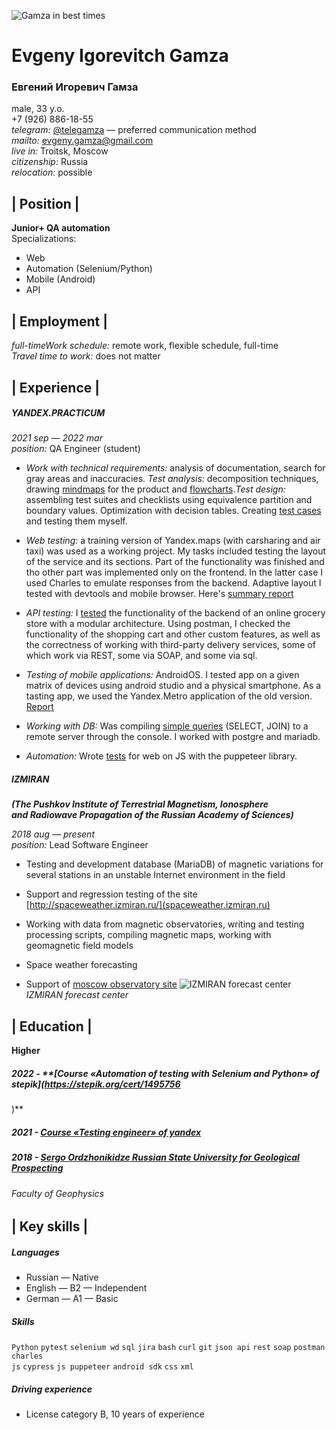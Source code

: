 
![Gamza in best times](https://sun9-5.userapi.com/impf/G1TKfG2Zne-cQvGc-rs4SBYOd8UsPuNVD9cPOg/HCaQDNgiZE8.jpg?size=1280x848&quality=96&sign=c18e74ac253ba946b9f120ad6940def3&type=album)

# **Evgeny Igorevitch Gamza**
### **Евгений Игоревич Гамза**
male, 33 y.o.  
+7 (926) 886-18-55  
*telegram:* [@telegamza](https://t.me/telegamza) — preferred communication method  
*mailto:* [evgeny.gamza@gmail.com](mailto:evgeny.gamza@gmail.com)  
*live in:* Troitsk, Moscow  
*citizenship:* Russia  
*relocation:* possible  



## | Position |
 **Junior+ QA automation**  
Specializations:
- Web
- Automation (Selenium/Python)
- Mobile (Android)
- API



## | Employment | 
*full-timeWork schedule:* remote work, flexible schedule, full-time  
*Travel time to work:* does not matter



## | Experience |  
##### **YANDEX.PRACTICUM**
*2021 sep — 2022 mar*  
*position:* QA Engineer (student)
- *Work with technical requirements:* analysis of documentation, search for gray areas and inaccuracies. *Test analysis:* decomposition techniques, drawing [mindmaps](https://drive.google.com/file/d/13kwm2PoHyElWTlQVg6hBp9nPXu2wscqk/view?usp=sharing) for the product and [flowcharts](https://drive.google.com/file/d/1UQfErO6hzyhTBvK14XIQErt4Oq4lrln-/view?usp=sharing).*Test design:* assembling test suites and checklists using equivalence partition and boundary values. Optimization with decision tables. Creating [test cases](https://docs.google.com/spreadsheets/d/1y0ed710dZwNndcMtHTV1c8blYFlotOwzLKXHmIkcmFc/edit#gid=1058266973) and testing them myself.

- *Web testing:* a training version of Yandex.maps (with carsharing and air taxi) was used as a working project. My tasks included testing the layout of the service and its sections. Part of the functionality was finished and tho other part  was implemented only on the frontend. In the latter case I used Charles to emulate responses from the backend. Adaptive layout I tested with devtools and mobile browser. Here's [summary report](https://docs.google.com/spreadsheets/d/1AaOP7C4pVljzFBiFbbYMbq8CUknph05CCGWhQMVEKDA/edit#gid=899462569)

- *API testing:* I [tested](https://docs.google.com/spreadsheets/d/1ISPm9M4ARzqNcQArqCSRPzxUNS1eWZd8wq9VkaSwbjM/edit#gid=2006427015) the functionality of the backend of an online grocery store with a modular architecture. Using postman, I checked the functionality of the shopping cart and other custom features, as well as the correctness of working with third-party delivery services, some of which work via REST, some via SOAP, and some via sql.

- *Testing of mobile applications:* AndroidOS. I tested app on a given matrix of devices using android studio and a physical smartphone. As a tasting app, we used the Yandex.Metro application of the old version. [Report](https://docs.google.com/spreadsheets/d/1ISPm9M4ARzqNcQArqCSRPzxUNS1eWZd8wq9VkaSwbjM/edit#gid=857523888)

- *Working with DB:* Was compiling [simple queries](https://docs.google.com/document/d/1mlVwpGQUREIwg53ZmgDTgvU8gFpoeSrrvATF3oDJ2S8/edit) (SELECT, JOIN) to a remote server through the console. I worked with postgre and mariadb.

- *Automation:* Wrote [tests](https://drive.google.com/file/d/1a1DyOqGMLZv0m-7DBhLo59oA5SY6GTjb/view?usp=sharing) for web on JS with the puppeteer library.


 ##### **IZMIRAN**
**_(The Pushkov Institute of Terrestrial Magnetism, Ionosphere  
and Radiowave Propagation of the Russian Academy of Sciences)_**

 *2018 aug — present*  
*position:* Lead Software Engineer
- Testing and development database (MariaDB) of magnetic variations for several stations in an unstable Internet environment in the field

- Support and regression testing of the site [http://spaceweather.izmiran.ru/](spaceweather.izmiran.ru)

- Working with data from magnetic observatories, writing and testing processing scripts, compiling magnetic maps, working with geomagnetic field models

- Space weather forecasting

- Support of [moscow observatory site](http://serv.izmiran.ru/)
![IZMIRAN forecast center](https://sun9-85.userapi.com/impf/E7zwIgT59zmLgTe-IQe1WEn2ZRzjvpDBijkl5w/V-mUlHJx2W0.jpg?size=1600x1200&quality=96&sign=94580b38ced443ed7bbec1d3234dadfa&type=album) *IZMIRAN forecast center*



## | Education |
 **Higher**
##### 2022 - **[Course «Automation of testing with Selenium and Python» of stepik](https://stepik.org/cert/1495756
)**
##### 2021 - **[Course «Testing engineer» of yandex](https://disk.yandex.ru/i/29oF4-W8fe666A)**
##### 2018 - **[Sergo Ordzhonikidze Russian State University for Geological Prospecting](https://disk.yandex.ru/i/14BA7Gbfzxekvg)** 
###### Faculty of Geophysics




## | Key skills |
##### Languages
- Russian — Native
- English — B2 — Independent
- German — A1 — Basic


##### Skills 
 `Python` `pytest` `selenium wd` `sql` `jira` `bash` `curl` `git` `json api` `rest` `soap` `postman` `charles`  
  `js` `cypress` `js puppeteer` `android sdk` `css` `xml`
 
 
##### Driving experience
- License category B, 10 years of experience
